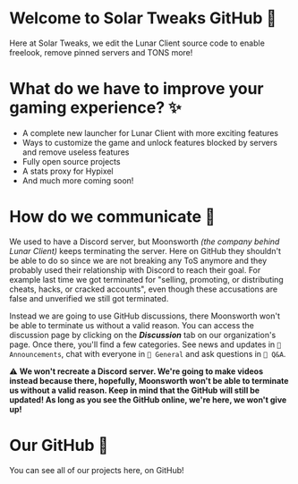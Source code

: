 # Welcome to Solar Tweaks GitHub 👋

Here at Solar Tweaks, we edit the Lunar Client source code to enable freelook, remove pinned servers and TONS more!

# What do we have to improve your gaming experience? ✨
  * A complete new launcher for Lunar Client with more exciting features
  * Ways to customize the game and unlock features blocked by servers and remove useless features
  * Fully open source projects
  * A stats proxy for Hypixel
  * And much more coming soon!

# How do we communicate 💬

We used to have a Discord server, but Moonsworth *(the company behind Lunar Client)* keeps terminating the server. Here on GitHub they shouldn't be able to do so since we are not breaking any ToS anymore and they probably used their relationship with Discord to reach their goal. For example last time we got terminated for "selling, promoting, or distributing cheats, hacks, or cracked accounts", even though these accusations are false and unverified we still got terminated.

Instead we are going to use GitHub discussions, there Moonsworth won't be able to terminate us without a valid reason. You can access the discussion page by clicking on the ***Discussion*** tab on our organization's page. Once there, you'll find a few categories. See news and updates in `📣 Announcements`, chat with everyone in `💬 General` and ask questions in `🙏 Q&A`.

⚠️ **We won't recreate a Discord server. We're going to make videos instead because there, hopefully, Moonsworth won't be able to terminate us without a valid reason. Keep in mind that the GitHub will still be updated! As long as you see the GitHub online, we're here, we won't give up!**

# Our GitHub 🦑
You can see all of our projects here, on GitHub!
